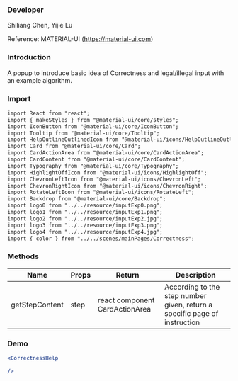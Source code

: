 
### **Developer**

Shiliang Chen, Yijie Lu

Reference: MATERIAL-UI (https://material-ui.com)



###  **Introduction**

A popup to introduce basic idea of Correctness and legal/illegal input with an example algorithm.

###  **Import**

```html
import React from "react";
import { makeStyles } from "@material-ui/core/styles";
import IconButton from "@material-ui/core/IconButton";
import Tooltip from "@material-ui/core/Tooltip";
import HelpOutlineOutlinedIcon from "@material-ui/icons/HelpOutlineOutlined";
import Card from "@material-ui/core/Card";
import CardActionArea from "@material-ui/core/CardActionArea";
import CardContent from "@material-ui/core/CardContent";
import Typography from "@material-ui/core/Typography";
import HighlightOffIcon from "@material-ui/icons/HighlightOff";
import ChevronLeftIcon from "@material-ui/icons/ChevronLeft";
import ChevronRightIcon from "@material-ui/icons/ChevronRight";
import RotateLeftIcon from "@material-ui/icons/RotateLeft";
import Backdrop from "@material-ui/core/Backdrop";
import logo0 from "../../resource/inputExp0.png";
import logo1 from "../../resource/inputExp1.png";
import logo2 from "../../resource/inputExp2.jpg";
import logo3 from "../../resource/inputExp3.png";
import logo4 from "../../resource/inputExp4.jpg";
import { color } from "../../scenes/mainPages/Correctness";
```




###  **Methods**

| Name | Props | Return | Description |
| ---- | ----- | ------ | ----------- |
|getStepContent|step|    react component CardActionArea     |     According to the step number given, return a specific page of instruction      |

###  **Demo**

```jsx
<CorrectnessHelp

/>
```
